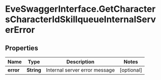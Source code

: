 # EveSwaggerInterface.GetCharactersCharacterIdSkillqueueInternalServerError

## Properties
Name | Type | Description | Notes
------------ | ------------- | ------------- | -------------
**error** | **String** | Internal server error message | [optional] 


